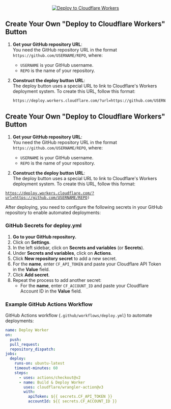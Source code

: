 <center>
  <a href="https://deploy.workers.cloudflare.com/?url=https://github.com/sudo-self/deploy-button">
    <img src="https://deploy.workers.cloudflare.com/button" alt="Deploy to Cloudflare Workers" />
  </a>
</center>

## Create Your Own "Deploy to Cloudflare Workers" Button

1. **Get your GitHub repository URL**:  
   You need the GitHub repository URL in the format `https://github.com/USERNAME/REPO`, where:
   - `USERNAME` is your GitHub username.
   - `REPO` is the name of your repository.

2. **Construct the deploy button URL**:  
   The deploy button uses a special URL to link to Cloudflare's Workers deployment system. To create this URL, follow this format:

   ```html
   https://deploy.workers.cloudflare.com/?url=https://github.com/USERNAME/REPO


## Create Your Own "Deploy to Cloudflare Workers" Button

1. **Get your GitHub repository URL**:  
   You need the GitHub repository URL in the format `https://github.com/USERNAME/REPO`, where:
   - `USERNAME` is your GitHub username.
   - `REPO` is the name of your repository.

2. **Construct the deploy button URL**:  
   The deploy button uses a special URL to link to Cloudflare's Workers deployment system. To create this URL, follow this format:

<code>https://deploy.workers.cloudflare.com/?url=https://github.com/USERNAME/REPO)</code>

After deploying, you need to configure the following secrets in your GitHub repository to enable automated deployments:

### GitHub Secrets for deploy.yml

1. **Go to your GitHub repository.**
2. Click on **Settings**.
3. In the left sidebar, click on **Secrets and variables** (or **Secrets**).
4. Under **Secrets and variables**, click on **Actions**.
5. Click **New repository secret** to add a new secret.
6. For the **name**, enter `CF_API_TOKEN` and paste your Cloudflare API Token in the **Value** field.
7. Click **Add secret**.
8. Repeat the process to add another secret:
   - For the **name**, enter `CF_ACCOUNT_ID` and paste your Cloudflare Account ID in the **Value** field.

### Example GitHub Actions Workflow

GitHub Actions workflow (`.github/workflows/deploy.yml`) to automate deployments:

```yaml
name: Deploy Worker
on:
  push:
  pull_request:
  repository_dispatch:
jobs:
  deploy:
    runs-on: ubuntu-latest
    timeout-minutes: 60
    steps:
      - uses: actions/checkout@v2
      - name: Build & Deploy Worker
        uses: cloudflare/wrangler-action@v3
        with:
          apiToken: ${{ secrets.CF_API_TOKEN }}
          accountId: ${{ secrets.CF_ACCOUNT_ID }}

```

